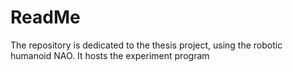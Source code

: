 # ReadMe
The repository is dedicated to the thesis project, using the robotic humanoid NAO. It hosts the experiment program
